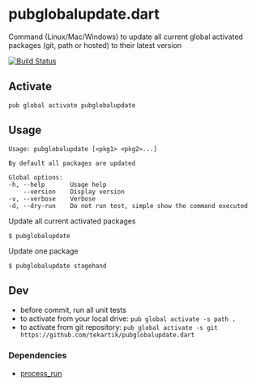 # pubglobalupdate.dart

Command (Linux/Mac/Windows) to update all current global activated packages (git, path or hosted) 
to their latest version

[![Build Status](https://travis-ci.org/tekartik/pubglobalupdate.dart.svg)](https://travis-ci.org/tekartik/pubglobalupdate.dart)

## Activate

````
pub global activate pubglobalupdate
````

## Usage

````
Usage: pubglobalupdate [<pkg1> <pkg2>...]

By default all packages are updated

Global options:
-h, --help       Usage help
    --version    Display version
-v, --verbose    Verbose
-d, --dry-run    Do not run test, simple show the command executed
````

Update all current activated packages

````
$ pubglobalupdate
````

Update one package

````
$ pubglobalupdate stagehand
````

## Dev

* before commit, run all unit tests
* to activate from your local drive: `pub global activate -s path .`
* to activate from git repository: `pub global activate -s git https://github.com/tekartik/pubglobalupdate.dart`

### Dependencies

* [process_run](https://pub.dartlang.org/packages/process_run)